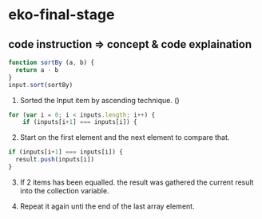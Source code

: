 # eko-final-stage

## code instruction => concept & code explaination
```js
function sortBy (a, b) {
  return a - b
}
input.sort(sortBy)
```
1. Sorted the Input item by ascending technique. ()

```js
for (var i = 0; i < inputs.length; i++) {
    if (inputs[i+1] === inputs[i]) {
```
2. Start on the first element and the next element to compare that.

```js
if (inputs[i+1] === inputs[i]) {
  result.push(inputs[i])
}
```
3. If 2 items has been equalled. the result was gathered the current result into the collection variable.

4. Repeat it again unti the end of the last array element.
